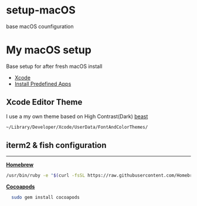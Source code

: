 # setup-macOS
base macOS counfiguration
# My macOS setup

Base setup for after fresh macOS install

- [Xcode](https://developer.apple.com/xcode/)
- [Install Predefined Apps](https://github.com/ahmedyilmaz/setup-macOS/blob/main/install-macos-beast.sh)

## Xcode Editor Theme
I use a my own theme based on High Contrast(Dark) [beast](https://github.com/ahmedyilmaz/setup-macOS/blob/main/beast.xccolortheme)

```bash
~/Library/Developer/Xcode/UserData/FontAndColorThemes/
```

## iterm2 & fish configuration


--------------------------------------------------------------------------------------------------------

[**Homebrew**](http://brew.sh/)

```bash
/usr/bin/ruby -e "$(curl -fsSL https://raw.githubusercontent.com/Homebrew/install/master/install)"
```

[**Cocoapods**](https://guides.cocoapods.org/using/getting-started.html#installation)

```bash
  sudo gem install cocoapods 
```

